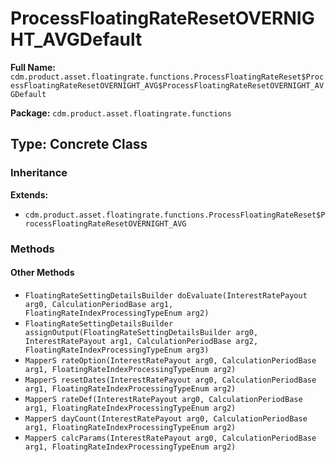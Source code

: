 # ProcessFloatingRateResetOVERNIGHT_AVGDefault

**Full Name:** `cdm.product.asset.floatingrate.functions.ProcessFloatingRateReset$ProcessFloatingRateResetOVERNIGHT_AVG$ProcessFloatingRateResetOVERNIGHT_AVGDefault`

**Package:** `cdm.product.asset.floatingrate.functions`

## Type: Concrete Class

### Inheritance

**Extends:**
- `cdm.product.asset.floatingrate.functions.ProcessFloatingRateReset$ProcessFloatingRateResetOVERNIGHT_AVG`

### Methods

#### Other Methods

- `FloatingRateSettingDetailsBuilder doEvaluate(InterestRatePayout arg0, CalculationPeriodBase arg1, FloatingRateIndexProcessingTypeEnum arg2)`
- `FloatingRateSettingDetailsBuilder assignOutput(FloatingRateSettingDetailsBuilder arg0, InterestRatePayout arg1, CalculationPeriodBase arg2, FloatingRateIndexProcessingTypeEnum arg3)`
- `MapperS rateOption(InterestRatePayout arg0, CalculationPeriodBase arg1, FloatingRateIndexProcessingTypeEnum arg2)`
- `MapperS resetDates(InterestRatePayout arg0, CalculationPeriodBase arg1, FloatingRateIndexProcessingTypeEnum arg2)`
- `MapperS rateDef(InterestRatePayout arg0, CalculationPeriodBase arg1, FloatingRateIndexProcessingTypeEnum arg2)`
- `MapperS dayCount(InterestRatePayout arg0, CalculationPeriodBase arg1, FloatingRateIndexProcessingTypeEnum arg2)`
- `MapperS calcParams(InterestRatePayout arg0, CalculationPeriodBase arg1, FloatingRateIndexProcessingTypeEnum arg2)`

